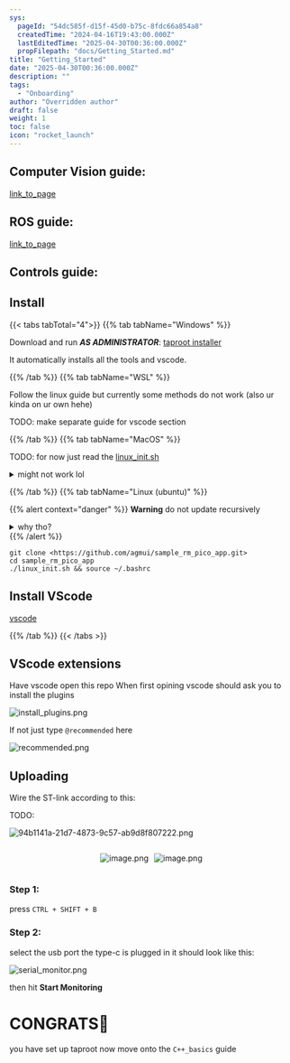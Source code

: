 ```yaml
---
sys:
  pageId: "54dc585f-d15f-45d0-b75c-8fdc66a854a8"
  createdTime: "2024-04-16T19:43:00.000Z"
  lastEditedTime: "2025-04-30T00:36:00.000Z"
  propFilepath: "docs/Getting_Started.md"
title: "Getting_Started"
date: "2025-04-30T00:36:00.000Z"
description: ""
tags:
  - "Onboarding"
author: "Overridden author"
draft: false
weight: 1
toc: false
icon: "rocket_launch"
---
```


## Computer Vision guide:

[link_to_page](86d45bc0-388b-4d26-8848-44f255f73d0e)

## ROS guide:

[link_to_page](3c76c1de-ec8f-46d6-8b0a-294005edc2d5)

## Controls guide:

## Install

{{< tabs tabTotal="4">}}
{{% tab tabName="Windows" %}}

Download and run _**AS ADMINISTRATOR**_: [taproot installer](https://github.com/Thornbots/TeachingFreshies/releases/tag/1.0)

It automatically installs all the tools and vscode.

{{% /tab %}}
{{% tab tabName="WSL" %}}

Follow the linux guide but currently some methods do not work (also ur kinda on ur own hehe)

TODO: make separate guide for vscode section

{{% /tab %}}
{{% tab tabName="MacOS" %}}

TODO: for now just read the [linux_init.sh](https://github.com/agmui/sample_rm_pico_app/blob/main/linux_init.sh)

<details>
<summary>might not work lol</summary>

`brew install libusb pkg-config`

Next install: [vscode](https://code.visualstudio.com/Download)

</details>

{{% /tab %}}
{{% tab tabName="Linux (ubuntu)" %}}

{{% alert context="danger" %}}
**Warning** do not update recursively
<details>
<summary>why tho?</summary>
There are some submodules that may go on for a while (like tinyusb) and I highly
recommend you don't need to get them.
If you want to see what submodules I update just look in `linux_init.sh`
</details>
{{% /alert %}}

```shell
git clone <https://github.com/agmui/sample_rm_pico_app.git>
cd sample_rm_pico_app
./linux_init.sh && source ~/.bashrc
```

## Install VScode

[vscode](https://code.visualstudio.com/Download)

{{% /tab %}}
{{< /tabs >}}

## VScode extensions

Have vscode open this repo
When first opining vscode should ask you to install the plugins

![install_plugins.png](https://prod-files-secure.s3.us-west-2.amazonaws.com/d518164a-d88e-44d1-a4ee-3adb3bd8bce0/89bd30f0-1825-4e77-867b-0a41ce370880/install_plugins.png?X-Amz-Algorithm=AWS4-HMAC-SHA256&X-Amz-Content-Sha256=UNSIGNED-PAYLOAD&X-Amz-Credential=ASIAZI2LB466TEEJYA7K%2F20250805%2Fus-west-2%2Fs3%2Faws4_request&X-Amz-Date=20250805T141451Z&X-Amz-Expires=3600&X-Amz-Security-Token=IQoJb3JpZ2luX2VjECUaCXVzLXdlc3QtMiJHMEUCIF9bx7T8aIT7di3wpgstL0xZ%2BnFiDvwk6V4pqDsiF7bXAiEAi%2B8CKOazmnfi3QwkOgWtIWrE26Zxu0E7mYPxOcO6B0cq%2FwMIXhAAGgw2Mzc0MjMxODM4MDUiDMMDKE67HVrO8h%2F2lCrcA1M%2BQj2ZYlLvlzy8%2BFYBWVz%2FSn1UY7mXs4%2BxVVWJhEol3KlVnxELsSWih2TCOPSpq58ka350WYEpNQIFXqku7KwZdsAnKfRtPcwMKVxezO%2FSqOP5YMPI3vy%2FTZVannJyY2Ve%2FGWIYrM5Xj4TcuIa69T8FBYPxbiTqwNXSOMLV8nyhNEoMxXLeaq3s%2Fwe%2B9liKgxm9TmNPw2USVGgfJdIajXY4Rp2zR0lEIc2T0O03b3zP2%2BTSo5p2dVV6VI9CFZ5tm5WyATPg%2B1eoTB6zW3DzVfQzgxjaHQf%2B0MyXqiQ0cQ%2BhO3MnTsSMVDQOaBJ0E87KEQUjHbOeyeDe9Dlq1QxXDlauss0u2N9JOKVvDjPQpdKwyBnWZbTb4MVQjJEUSIypoMELsrNBAl4ibFux16n0fE4eQGBYJLrV16BNMO6LeF7HCscTQfJUVA5duOvkyyQA4HADwmSZTyJBZgzCYk8VNBfVn0mMFhsd2mQUOeD5R2HmAL0MrFE2eDvKQlJtpeO7unz3MK%2B3XvsHrpkyjY2K0YL2xdJmxzPHpv4ZljX%2F%2BZ28bGFumcUGOiIKnptiZ2%2B0jFiT8lfj91GhdObYEjft6HI9ED64FMFWzgQSRB2Yp8QjH8Advmvle3%2ByogEMPKDyMQGOqUBPhMwLTIAOi5oy2DZyPq%2FTVSbpMBXweg1spe44hfGCDx69eSHfXfHzyOTUHJjEE7tAJ%2FG58q7%2Ffv52tNqDCqRTl9loZpRR7%2FduHac9GMo451xkv%2FPcQA5HXoEAAdubZNfnYipmsidT2hCSUNyuC3oEBwZVbz2TIhyNio4s4HVtDWqDXJWFPM2mEbE2Cat0YN0cehNUloDNnp6Uq21Si15VIQKarCC&X-Amz-Signature=f13248cc21a553096afe94dd166019bc2162149a6aa17097fbc17c23206b4851&X-Amz-SignedHeaders=host&x-amz-checksum-mode=ENABLED&x-id=GetObject)

If not just type `@recommended` here  

![recommended.png](https://prod-files-secure.s3.us-west-2.amazonaws.com/d518164a-d88e-44d1-a4ee-3adb3bd8bce0/61e661e9-5d85-4dfc-be0d-8d2097a5e793/recommended.png?X-Amz-Algorithm=AWS4-HMAC-SHA256&X-Amz-Content-Sha256=UNSIGNED-PAYLOAD&X-Amz-Credential=ASIAZI2LB466TEEJYA7K%2F20250805%2Fus-west-2%2Fs3%2Faws4_request&X-Amz-Date=20250805T141451Z&X-Amz-Expires=3600&X-Amz-Security-Token=IQoJb3JpZ2luX2VjECUaCXVzLXdlc3QtMiJHMEUCIF9bx7T8aIT7di3wpgstL0xZ%2BnFiDvwk6V4pqDsiF7bXAiEAi%2B8CKOazmnfi3QwkOgWtIWrE26Zxu0E7mYPxOcO6B0cq%2FwMIXhAAGgw2Mzc0MjMxODM4MDUiDMMDKE67HVrO8h%2F2lCrcA1M%2BQj2ZYlLvlzy8%2BFYBWVz%2FSn1UY7mXs4%2BxVVWJhEol3KlVnxELsSWih2TCOPSpq58ka350WYEpNQIFXqku7KwZdsAnKfRtPcwMKVxezO%2FSqOP5YMPI3vy%2FTZVannJyY2Ve%2FGWIYrM5Xj4TcuIa69T8FBYPxbiTqwNXSOMLV8nyhNEoMxXLeaq3s%2Fwe%2B9liKgxm9TmNPw2USVGgfJdIajXY4Rp2zR0lEIc2T0O03b3zP2%2BTSo5p2dVV6VI9CFZ5tm5WyATPg%2B1eoTB6zW3DzVfQzgxjaHQf%2B0MyXqiQ0cQ%2BhO3MnTsSMVDQOaBJ0E87KEQUjHbOeyeDe9Dlq1QxXDlauss0u2N9JOKVvDjPQpdKwyBnWZbTb4MVQjJEUSIypoMELsrNBAl4ibFux16n0fE4eQGBYJLrV16BNMO6LeF7HCscTQfJUVA5duOvkyyQA4HADwmSZTyJBZgzCYk8VNBfVn0mMFhsd2mQUOeD5R2HmAL0MrFE2eDvKQlJtpeO7unz3MK%2B3XvsHrpkyjY2K0YL2xdJmxzPHpv4ZljX%2F%2BZ28bGFumcUGOiIKnptiZ2%2B0jFiT8lfj91GhdObYEjft6HI9ED64FMFWzgQSRB2Yp8QjH8Advmvle3%2ByogEMPKDyMQGOqUBPhMwLTIAOi5oy2DZyPq%2FTVSbpMBXweg1spe44hfGCDx69eSHfXfHzyOTUHJjEE7tAJ%2FG58q7%2Ffv52tNqDCqRTl9loZpRR7%2FduHac9GMo451xkv%2FPcQA5HXoEAAdubZNfnYipmsidT2hCSUNyuC3oEBwZVbz2TIhyNio4s4HVtDWqDXJWFPM2mEbE2Cat0YN0cehNUloDNnp6Uq21Si15VIQKarCC&X-Amz-Signature=819b050ff3c79fd7e7ae76fb258c4fc32f1826f4cd1d13a023efbe575cb2ffb7&X-Amz-SignedHeaders=host&x-amz-checksum-mode=ENABLED&x-id=GetObject)

## Uploading

Wire the ST-link according to this:

TODO:

![94b1141a-21d7-4873-9c57-ab9d8f807222.png](https://prod-files-secure.s3.us-west-2.amazonaws.com/d518164a-d88e-44d1-a4ee-3adb3bd8bce0/e5fad17d-ab82-4300-9f4c-505ab4b1202c/94b1141a-21d7-4873-9c57-ab9d8f807222.png?X-Amz-Algorithm=AWS4-HMAC-SHA256&X-Amz-Content-Sha256=UNSIGNED-PAYLOAD&X-Amz-Credential=ASIAZI2LB466TEEJYA7K%2F20250805%2Fus-west-2%2Fs3%2Faws4_request&X-Amz-Date=20250805T141451Z&X-Amz-Expires=3600&X-Amz-Security-Token=IQoJb3JpZ2luX2VjECUaCXVzLXdlc3QtMiJHMEUCIF9bx7T8aIT7di3wpgstL0xZ%2BnFiDvwk6V4pqDsiF7bXAiEAi%2B8CKOazmnfi3QwkOgWtIWrE26Zxu0E7mYPxOcO6B0cq%2FwMIXhAAGgw2Mzc0MjMxODM4MDUiDMMDKE67HVrO8h%2F2lCrcA1M%2BQj2ZYlLvlzy8%2BFYBWVz%2FSn1UY7mXs4%2BxVVWJhEol3KlVnxELsSWih2TCOPSpq58ka350WYEpNQIFXqku7KwZdsAnKfRtPcwMKVxezO%2FSqOP5YMPI3vy%2FTZVannJyY2Ve%2FGWIYrM5Xj4TcuIa69T8FBYPxbiTqwNXSOMLV8nyhNEoMxXLeaq3s%2Fwe%2B9liKgxm9TmNPw2USVGgfJdIajXY4Rp2zR0lEIc2T0O03b3zP2%2BTSo5p2dVV6VI9CFZ5tm5WyATPg%2B1eoTB6zW3DzVfQzgxjaHQf%2B0MyXqiQ0cQ%2BhO3MnTsSMVDQOaBJ0E87KEQUjHbOeyeDe9Dlq1QxXDlauss0u2N9JOKVvDjPQpdKwyBnWZbTb4MVQjJEUSIypoMELsrNBAl4ibFux16n0fE4eQGBYJLrV16BNMO6LeF7HCscTQfJUVA5duOvkyyQA4HADwmSZTyJBZgzCYk8VNBfVn0mMFhsd2mQUOeD5R2HmAL0MrFE2eDvKQlJtpeO7unz3MK%2B3XvsHrpkyjY2K0YL2xdJmxzPHpv4ZljX%2F%2BZ28bGFumcUGOiIKnptiZ2%2B0jFiT8lfj91GhdObYEjft6HI9ED64FMFWzgQSRB2Yp8QjH8Advmvle3%2ByogEMPKDyMQGOqUBPhMwLTIAOi5oy2DZyPq%2FTVSbpMBXweg1spe44hfGCDx69eSHfXfHzyOTUHJjEE7tAJ%2FG58q7%2Ffv52tNqDCqRTl9loZpRR7%2FduHac9GMo451xkv%2FPcQA5HXoEAAdubZNfnYipmsidT2hCSUNyuC3oEBwZVbz2TIhyNio4s4HVtDWqDXJWFPM2mEbE2Cat0YN0cehNUloDNnp6Uq21Si15VIQKarCC&X-Amz-Signature=60a1b0ae5d5f5cda4de49463dc4cb217a11482ddbafad0e21ae9aca616b2c975&X-Amz-SignedHeaders=host&x-amz-checksum-mode=ENABLED&x-id=GetObject)

<div style="display: flex;flex-direction: row; column-gap:10px; max-width: 630px;justify-content: center;">
<div>

![image.png](https://prod-files-secure.s3.us-west-2.amazonaws.com/d518164a-d88e-44d1-a4ee-3adb3bd8bce0/210ecb78-1116-4d7b-b9b7-2292f66fa2c2/image.png?X-Amz-Algorithm=AWS4-HMAC-SHA256&X-Amz-Content-Sha256=UNSIGNED-PAYLOAD&X-Amz-Credential=ASIAZI2LB4664XP46WKH%2F20250805%2Fus-west-2%2Fs3%2Faws4_request&X-Amz-Date=20250805T141456Z&X-Amz-Expires=3600&X-Amz-Security-Token=IQoJb3JpZ2luX2VjECUaCXVzLXdlc3QtMiJHMEUCICYUf%2FS5iaSm456V1wbvvQmuVeDr3appaU8JuAVl2HtlAiEAmjVx%2Fc2AI1zoYnTE1JPssvjuV1Y2utgjLE%2BIQOOOjeEq%2FwMIXhAAGgw2Mzc0MjMxODM4MDUiDGyku24G%2F%2BB5u37ybyrcA8ebhaiR9nPneSFPie0dBKcXMOoplh8NrOMf73NfV%2B0uKODX1bf32pGOMJ2jl2nnbOnwdHanTy%2FD%2BZWYOItKE9460omDAAF2scjCLv7AybJHweuqnB2e3FtzUzL3jfeUzZh5CWkzHAptwfBEH29hg%2FFPaQ9rkfBqxuomYqPs6TvwYbZ6aSxphdVKds8Lj%2BRa%2BYvT%2BN%2FZ9pkNHwrWxg09WKx6MjVTxTUevHEbipUaljpca%2FyPDnHYaQshyZsui6Jw07HV738M%2BvcONQLwk4j1MTizx1IEAfmSTryvMaEm7mKZhCI3VyhlmvAnQN9Jbp%2FyXzXcCm5m1cUwksSjLZ5XTZZLmC01LjuB9v3LiGZuOXeJSFPqtAyNNdYZpQ%2BlgesLr0ZZsOWGmOxeUzG4auZIVRnDlAFoG0033O0fXrFAdedDUxDl%2BR83ncE3cL9nWmC06Wf0mnKZiVLMRpG61DODy%2Bk1Yyr0iW3L1wZ5siOu7QyDXdc%2BdN%2BpfzhiBsEqj40tBIuU38sM24XpDBMtFr5BAXGopX7IMoOCG5m%2FOWEgvLwrX60Y2EoRZB7ib1njhA9OHOHkKJ9ZhUBi5RdmcxDZPBaz5dmd0T%2Fmrqf3Xa5wkzeHlM5OP9Ktwn13u6JVMJiEyMQGOqUBioLk8Ccsti%2Bwnb7lc6SRtXH0mDTfndV4fuvMxR1UH5YxqS4dgEIQy7PIHpeHD27sX3tHDrE35MQ92KtsG%2BcGOu02v%2BFAio4AJHeI4CAOJ%2BAw1aoYMm0Gm01xvdTOGZZ25gAhNoweRkpC9iGIRuVBdxqT0cScyzhSPSGoNq1RF8MoEmWsEXBOa39hpHmrdCRpRaTNv8aDEMflHy%2Fzf6dYcRr8q%2BK%2B&X-Amz-Signature=d6d7960f08a6ed358a8d8d3936510e81a1a2a5ee8ef131be88e9229a6f96f929&X-Amz-SignedHeaders=host&x-amz-checksum-mode=ENABLED&x-id=GetObject)

</div>
<div>

![image.png](https://prod-files-secure.s3.us-west-2.amazonaws.com/d518164a-d88e-44d1-a4ee-3adb3bd8bce0/33a0fd0f-8ca6-4a86-8e09-26e95ded1fff/image.png?X-Amz-Algorithm=AWS4-HMAC-SHA256&X-Amz-Content-Sha256=UNSIGNED-PAYLOAD&X-Amz-Credential=ASIAZI2LB466YYK4NTQC%2F20250805%2Fus-west-2%2Fs3%2Faws4_request&X-Amz-Date=20250805T141456Z&X-Amz-Expires=3600&X-Amz-Security-Token=IQoJb3JpZ2luX2VjECUaCXVzLXdlc3QtMiJHMEUCIHNuWQbGe%2BoHLyTkZ1707ks7NM5x3vbSafBZVx1cCfD8AiEAvefQDU1Trt3uXAX0JNKempMvHTGXHSzGQuxLvG6e4z0q%2FwMIXhAAGgw2Mzc0MjMxODM4MDUiDJ9vPdLMzxz2lGTXMCrcAygib6lm49B8N6Wh5PHRMMOPRip8NbbOhHpJL%2By3GPBk6oNn6qWA1aSJEHA8nazfPW%2Bgl3QmAsMVKU4b8npYAmdC5ovCxNNbQ%2BY6QM0EoRERN%2BmeJLJw6A%2BFCcGcotnYtzTASS%2FDW3zF4xOQPN9bupC5pUMUgE6imG0VpzcjmpmCnNWXVXYaLydNu6rIWGp2Sf199XAr3JuW%2FmiiYuxuUMZweFS2qFBSl9k8LfxPq%2BYoFQ3etg%2BJQX1K5XovIByHsOBA4JpvW94e2lHfeOKVS9Dtloo1Q1E1VU4Oe2LQ2sGcYX%2FllV2PnOBnWnFoCxHLzgYJ8ghlBGXR275ZUthNFnQQ%2BojQhmBfiSsX0jcCMlCLbxcibcnGX7zQOG8bl7tUlVHhMZcNpeG7qfEIXPI2srDiuPu%2B3LDqqWnOz%2Bs9tXwJ9Mj8mqObzt5F1mLmLhuCxygOZlGpQLDiMCEjdByBjWU1NAgYthOUYzTGWrf0Az92q1s7ckmfC08C9tOkFcuX5clQYaQpPgNgOo74YVVJApDCOc8ahiSVU6XM3u21mNtQBJBct6xVbKj4V4JeKNHGws0liiorcxTPZDV%2BwgznETTV6M8ojgyZc3OAKEAlFhDOrFTSVbiiLnMbnKpsMK%2BEyMQGOqUB0B4eSqgHrtrrfEtOYGw8QU8FN9MRQs1XOKeJZQZqo%2FhaHXUUlNjEM1%2Fo1ijApgt5RaKhfo8qbsD3qYt9WACOB0rMHODhOMcdKgEy9idNc10ZkepaB5W8j%2FuDILnE9Ok5HcpoiYh%2Fl20aMhLmOBGWOaj9BmiKrNu0SPk7EwMu9qvMly7Z3LKr%2Biu%2ByCQqo1RMOAqHMmKS%2FuRWubTLX5Cl%2BYpTcls4&X-Amz-Signature=8bd65eea828e8240756e93a3bde86e4305098c6a9ff49639d4df70fb048f3473&X-Amz-SignedHeaders=host&x-amz-checksum-mode=ENABLED&x-id=GetObject)

</div>
</div>

### Step 1:

press `CTRL + SHIFT + B`

### Step 2:

select the usb port the type-c is plugged in it should look like this:

![serial_monitor.png](https://prod-files-secure.s3.us-west-2.amazonaws.com/d518164a-d88e-44d1-a4ee-3adb3bd8bce0/f03f4774-05d4-4393-b6a0-d5efb6d315ab/serial_monitor.png?X-Amz-Algorithm=AWS4-HMAC-SHA256&X-Amz-Content-Sha256=UNSIGNED-PAYLOAD&X-Amz-Credential=ASIAZI2LB466TEEJYA7K%2F20250805%2Fus-west-2%2Fs3%2Faws4_request&X-Amz-Date=20250805T141451Z&X-Amz-Expires=3600&X-Amz-Security-Token=IQoJb3JpZ2luX2VjECUaCXVzLXdlc3QtMiJHMEUCIF9bx7T8aIT7di3wpgstL0xZ%2BnFiDvwk6V4pqDsiF7bXAiEAi%2B8CKOazmnfi3QwkOgWtIWrE26Zxu0E7mYPxOcO6B0cq%2FwMIXhAAGgw2Mzc0MjMxODM4MDUiDMMDKE67HVrO8h%2F2lCrcA1M%2BQj2ZYlLvlzy8%2BFYBWVz%2FSn1UY7mXs4%2BxVVWJhEol3KlVnxELsSWih2TCOPSpq58ka350WYEpNQIFXqku7KwZdsAnKfRtPcwMKVxezO%2FSqOP5YMPI3vy%2FTZVannJyY2Ve%2FGWIYrM5Xj4TcuIa69T8FBYPxbiTqwNXSOMLV8nyhNEoMxXLeaq3s%2Fwe%2B9liKgxm9TmNPw2USVGgfJdIajXY4Rp2zR0lEIc2T0O03b3zP2%2BTSo5p2dVV6VI9CFZ5tm5WyATPg%2B1eoTB6zW3DzVfQzgxjaHQf%2B0MyXqiQ0cQ%2BhO3MnTsSMVDQOaBJ0E87KEQUjHbOeyeDe9Dlq1QxXDlauss0u2N9JOKVvDjPQpdKwyBnWZbTb4MVQjJEUSIypoMELsrNBAl4ibFux16n0fE4eQGBYJLrV16BNMO6LeF7HCscTQfJUVA5duOvkyyQA4HADwmSZTyJBZgzCYk8VNBfVn0mMFhsd2mQUOeD5R2HmAL0MrFE2eDvKQlJtpeO7unz3MK%2B3XvsHrpkyjY2K0YL2xdJmxzPHpv4ZljX%2F%2BZ28bGFumcUGOiIKnptiZ2%2B0jFiT8lfj91GhdObYEjft6HI9ED64FMFWzgQSRB2Yp8QjH8Advmvle3%2ByogEMPKDyMQGOqUBPhMwLTIAOi5oy2DZyPq%2FTVSbpMBXweg1spe44hfGCDx69eSHfXfHzyOTUHJjEE7tAJ%2FG58q7%2Ffv52tNqDCqRTl9loZpRR7%2FduHac9GMo451xkv%2FPcQA5HXoEAAdubZNfnYipmsidT2hCSUNyuC3oEBwZVbz2TIhyNio4s4HVtDWqDXJWFPM2mEbE2Cat0YN0cehNUloDNnp6Uq21Si15VIQKarCC&X-Amz-Signature=984122c3efb522db9447ef917061dabfc47d05667437618e79dece96d5225af1&X-Amz-SignedHeaders=host&x-amz-checksum-mode=ENABLED&x-id=GetObject)

then hit **Start Monitoring**

# CONGRATS🎉

you have set up taproot now move onto the `C++_basics` guide
